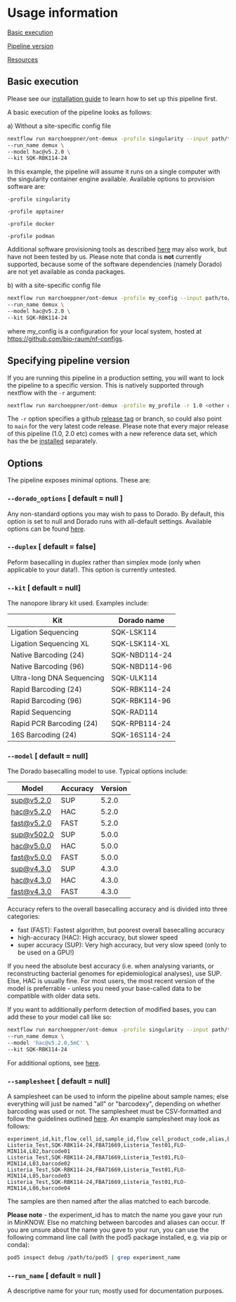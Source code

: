 # Usage information

[Basic execution](#basic-execution)

[Pipeline version](#specifying-pipeline-version)

[Resources](#resources)

## Basic execution

Please see our [installation guide](installation.md) to learn how to set up this pipeline first. 

A basic execution of the pipeline looks as follows:

a) Without a site-specific config file

```bash
nextflow run marchoeppner/ont-demux -profile singularity --input path/to/pod5 \\
--run_name demux \
--model hac@v5.2.0 \
--kit SQK-RBK114-24
```

In this example, the pipeline will assume it runs on a single computer with the singularity container engine available. Available options to provision software are:

`-profile singularity`

`-profile apptainer`

`-profile docker` 

`-profile podman` 

Additional software provisioning tools as described [here](https://www.nextflow.io/docs/latest/container.html) may also work, but have not been tested by us. Please note that conda is **not** currently supported, because some of the software dependencies (namely Dorado) are not yet available as conda packages. 

b) with a site-specific config file

```bash
nextflow run marchoeppner/ont-demux -profile my_config --input path/to/pod5 \\
--run_name demux \
--model hac@v5.2.0 \
--kit SQK-RBK114-24
```

where my_config is a configuration for your local system, hosted at https://github.com/bio-raum/nf-configs.

## Specifying pipeline version

If you are running this pipeline in a production setting, you will want to lock the pipeline to a specific version. This is natively supported through nextflow with the `-r` argument:

```bash
nextflow run marchoeppner/ont-demux -profile my_profile -r 1.0 <other options here>
```

The `-r` option specifies a github [release tag](https://github.com/marchoeppner/THIS_PIPELINE/releases) or branch, so could also point to `main` for the very latest code release. Please note that every major release of this pipeline (1.0, 2.0 etc) comes with a new reference data set, which has the be [installed](installation.md) separately.

## Options

The pipeline exposes minimal options. These are:

### `--dorado_options` [ default = null ]

Any non-standard options you may wish to pass to Dorado. By default, this option is set to null and Dorado runs with all-default settings. Available options can be found [here](https://software-docs.nanoporetech.com/dorado/1.1.1/basecaller/simplex/).

### `--duplex` [ default = false]

Peform basecalling in duplex rather than simplex mode (only when applicable to your data!). This option is currently untested. 

### `--kit` [ default = null]

The nanopore library kit used. Examples include:

| Kit | Dorado name |
| --- | ----------- |
| Ligation Sequencing | SQK-LSK114 |
| Ligation Sequencing XL | SQK-LSK114-XL |
| Native Barcoding (24) | SQK-NBD114-24 |
| Native Barcoding (96) | SQK-NBD114-96 |
| Ultra-long DNA Sequencing | SQK-ULK114 |
| Rapid Barcoding (24) | SQK-RBK114-24 |
| Rapid Barcoding (96) | SQK-RBK114-96 |
| Rapid Sequencing | SQK-RAD114 |
| Rapid PCR Barcoding (24) | SQK-RPB114-24 |
| 16S Barcoding (24) | SQK-16S114-24 |

### `--model` [ default = null]

The Dorado basecalling model to use. Typical options include:

| Model | Accuracy | Version |
| ----- | -------- | ------- |
|sup@v5.2.0 | SUP | 5.2.0 |
|hac@v5.2.0 | HAC | 5.2.0 |
|fast@v5.2.0 | FAST | 5.2.0 |
|sup@v502.0 | SUP | 5.0.0 |
|hac@v5.0.0 | HAC | 5.0.0 |
|fast@v5.0.0 | FAST | 5.0.0 |
|sup@v4.3.0 | SUP | 4.3.0 |
|hac@v4.3.0 | HAC | 4.3.0 |
|fast@v4.3.0 | FAST | 4.3.0 |


Accuracy refers to the overall basecalling accuracy and is divided into three categories: 
- fast (FAST): Fastest algorithm, but poorest overall basecalling accuracy
- high-accuracy (HAC): High accuracy, but slower speed
- super accuracy (SUP): Very high accuracy, but very slow speed (only to be used on a GPU!)

If you need the absolute best accuracy (i.e. when analysing variants, or reconstructing bacterial genomes for epidemiological analyses), use SUP. Else, HAC is usually fine. For most users, the most recent version of the model is preferrable - unless you need your base-called data to be compatible with older data sets.

If you want to additionally perform detection of modified bases, you can add these to your model call like so:

```bash
nextflow run marchoeppner/ont-demux -profile singularity --input path/to/pod5 \\
--run_name demux \
--model 'hac@v5.2.0,5mC' \
--kit SQK-RBK114-24
```

For additional options, see [here](https://software-docs.nanoporetech.com/dorado/1.1.1/basecaller/simplex/#adding-modified-bases).

### `--samplesheet` [ default = null]

A samplesheet can be used to inform the pipeline about sample names; else everything will just be named "all" or "barcodexy", depending on whether barcoding was used or not. The samplesheet must be CSV-formatted and follow the guidelines outlined [here](https://github.com/nanoporetech/dorado/blob/release-v1.1/documentation/SampleSheets.md). An example samplesheet may look as follows:

```CSV
experiment_id,kit,flow_cell_id,sample_id,flow_cell_product_code,alias,barcode
Listeria_Test,SQK-RBK114-24,FBA71669,Listeria_Test01,FLO-MIN114,L02,barcode01
Listeria_Test,SQK-RBK114-24,FBA71669,Listeria_Test01,FLO-MIN114,L03,barcode02
Listeria_Test,SQK-RBK114-24,FBA71669,Listeria_Test01,FLO-MIN114,L05,barcode03
Listeria_Test,SQK-RBK114-24,FBA71669,Listeria_Test01,FLO-MIN114,L06,barcode04
```

The samples are then named after the alias matched to each barcode. 

**Please note** - the experiment_id has to match the name you gave your run in MinKNOW. Else no matching between barcodes and aliases can occur. If you are unsure about the name you gave to your run, you can use the following command line call (with the pod5 package installed, e.g. via pip or conda):

```bash
pod5 inspect debug /path/to/pod5 | grep experiment_name
```

### `--run_name` [ default = null ]

A descriptive name for your run; mostly used for documentation purposes. 

